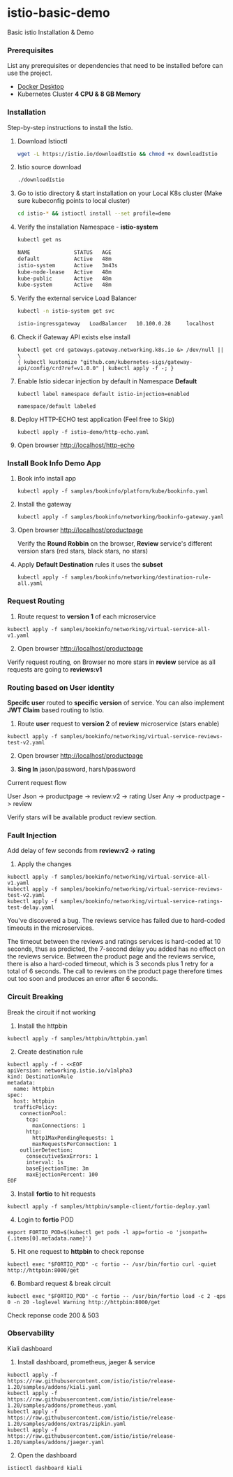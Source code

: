 # istio-basic-demo
Basic istio Installation & Demo

### Prerequisites

List any prerequisites or dependencies that need to be installed before can use the project.

- [Docker Desktop](https://www.docker.com/products/docker-desktop/)
- Kubernetes Cluster **4 CPU & 8 GB Memory**

### Installation

Step-by-step instructions to install the Istio.

1. Download Istioctl
   
   ```sh
   wget -L https://istio.io/downloadIstio && chmod +x downloadIstio
   ```
3. Istio source download
   
   ```sh
   ./downloadIstio
   ```
4. Go to istio directory & start installation on your Local K8s cluster (Make sure kubeconfig points to local cluster)
   
   ```sh
   cd istio-* && istioctl install --set profile=demo
   ```
5. Verify the installation Namespace - **istio-system**

   ```sh
   kubectl get ns

   NAME              STATUS   AGE
   default           Active   48m
   istio-system      Active   3m43s
   kube-node-lease   Active   48m
   kube-public       Active   48m
   kube-system       Active   48m
   ```

7. Verify the external service Load Balancer
   
   ```sh
   kubectl -n istio-system get svc

   istio-ingressgateway   LoadBalancer   10.100.0.28     localhost     15021:30981/TCP,80:31747/TCP,443:30554/TCP,31400:31195/TCP,15443:31488/TCP   7m42s
   ```
   
8. Check if Gateway API exists else install
   ```
   kubectl get crd gateways.gateway.networking.k8s.io &> /dev/null || \
   { kubectl kustomize "github.com/kubernetes-sigs/gateway-api/config/crd?ref=v1.0.0" | kubectl apply -f -; }
   ```
   
9. Enable Istio sidecar injection by default in Namespace **Default**
   ```
   kubectl label namespace default istio-injection=enabled

   namespace/default labeled
   ```

10. Deploy HTTP-ECHO test application (Feel free to Skip)
    ```
    kubectl apply -f istio-demo/http-echo.yaml
    ```
11. Open browser [http://localhost/http-echo](http://localhost/http-echo)

### Install Book Info Demo App

1. Book info install app
   ```
   kubectl apply -f samples/bookinfo/platform/kube/bookinfo.yaml
   ```

2. Install the gateway
   ```
   kubectl apply -f samples/bookinfo/networking/bookinfo-gateway.yaml
   ```

3. Open browser [http://localhost/productpage](http://localhost/productpage)

   Verify the **Round Robbin** on the browser, **Review** service's different version stars (red stars, black stars, no stars)
   
4. Apply **Default Destination** rules it uses the **subset**
   ```
   kubectl apply -f samples/bookinfo/networking/destination-rule-all.yaml
   ```

### Request Routing

1. Route request to **version 1** of each microservice 
```
kubectl apply -f samples/bookinfo/networking/virtual-service-all-v1.yaml
```
2. Open browser [http://localhost/productpage](http://localhost/productpage)

Verify request routing, on Browser no more stars in **review** service as all requests are going to **reviews:v1**

### Routing based on User identity

**Specifc user** routed to **specific version** of service. You can also implement **JWT Claim** based routing to Istio.  

 1. Route **user** request to **version 2** of **review** microservice (stars enable)
```
kubectl apply -f samples/bookinfo/networking/virtual-service-reviews-test-v2.yaml
```
2. Open browser [http://localhost/productpage](http://localhost/productpage)

3. **Sing In** jason/password, harsh/password

Current request flow

User Json -> productpage -> review:v2 -> rating
User Any  -> productpage -> review

Verify stars will be available product review section.

### Fault Injection

Add delay of few seconds from **review:v2 -> rating**

1. Apply the changes
```
kubectl apply -f samples/bookinfo/networking/virtual-service-all-v1.yaml
kubectl apply -f samples/bookinfo/networking/virtual-service-reviews-test-v2.yaml
kubectl apply -f samples/bookinfo/networking/virtual-service-ratings-test-delay.yaml
```

You've discovered a bug. The reviews service has failed due to hard-coded timeouts in the microservices.

The timeout between the reviews and ratings services is hard-coded at 10 seconds, thus as predicted, the 7-second delay you added has no effect on the reviews service. Between the product page and the reviews service, there is also a hard-coded timeout, which is 3 seconds plus 1 retry for a total of 6 seconds. The call to reviews on the product page therefore times out too soon and produces an error after 6 seconds.

### Circuit Breaking

Break the circuit if not working

1. Install the httpbin
```
kubectl apply -f samples/httpbin/httpbin.yaml
```

2. Create destination rule
```
kubectl apply -f - <<EOF
apiVersion: networking.istio.io/v1alpha3
kind: DestinationRule
metadata:
  name: httpbin
spec:
  host: httpbin
  trafficPolicy:
    connectionPool:
      tcp:
        maxConnections: 1
      http:
        http1MaxPendingRequests: 1
        maxRequestsPerConnection: 1
    outlierDetection:
      consecutive5xxErrors: 1
      interval: 1s
      baseEjectionTime: 3m
      maxEjectionPercent: 100
EOF
```

3. Install **fortio** to hit requests
```
kubectl apply -f samples/httpbin/sample-client/fortio-deploy.yaml
```

4. Login to **fortio** POD
```
export FORTIO_POD=$(kubectl get pods -l app=fortio -o 'jsonpath={.items[0].metadata.name}')
```
5. Hit one request to **httpbin** to check reponse
```
kubectl exec "$FORTIO_POD" -c fortio -- /usr/bin/fortio curl -quiet http://httpbin:8000/get
```

6. Bombard request & break circuit
```
kubectl exec "$FORTIO_POD" -c fortio -- /usr/bin/fortio load -c 2 -qps 0 -n 20 -loglevel Warning http://httpbin:8000/get
```
Check reponse code 200 & 503

### Observability

 Kiali dashboard

 1. Install dashboard, prometheus, jaeger & service
 ```
 kubectl apply -f https://raw.githubusercontent.com/istio/istio/release-1.20/samples/addons/kiali.yaml
 kubectl apply -f https://raw.githubusercontent.com/istio/istio/release-1.20/samples/addons/prometheus.yaml
 kubectl apply -f https://raw.githubusercontent.com/istio/istio/release-1.20/samples/addons/extras/zipkin.yaml
 kubectl apply -f https://raw.githubusercontent.com/istio/istio/release-1.20/samples/addons/jaeger.yaml
 ```
 2. Open the dashboard
 ```
 istioctl dashboard kiali
 ```
